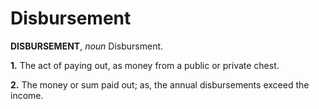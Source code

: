 # Disbursement

**DISBURSEMENT**, _noun_ Disbursment.

**1.** The act of paying out, as money from a public or private chest.

**2.** The money or sum paid out; as, the annual disbursements exceed the income.